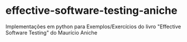 # effective-software-testing-aniche
Implementações em python para Exemplos/Exercícios do livro "Effective Software Testing" do Maurício Aniche
